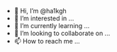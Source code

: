 - 👋 Hi, I’m @ha1kgh
- 👀 I’m interested in ...
- 🌱 I’m currently learning ...
- 💞️ I’m looking to collaborate on ...
- 📫 How to reach me ...

<!---
ha1kgh/ha1kgh is a ✨ special ✨ repository because its `README.md` (this file) appears on your GitHub profile.
You can click the Preview link to take a look at your changes.
--->
